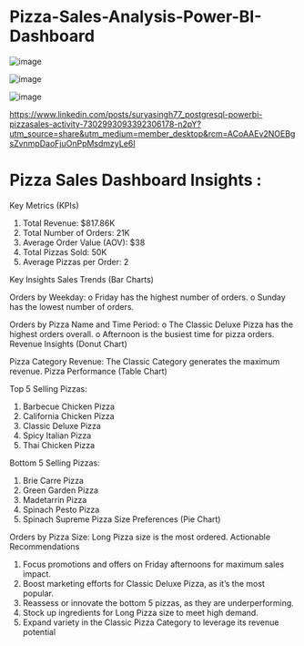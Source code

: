 # Pizza-Sales-Analysis-Power-BI-Dashboard
![image](https://github.com/user-attachments/assets/bb8767dc-1a50-438e-8437-602488231008)

![image](https://github.com/user-attachments/assets/da6485f5-087d-47c9-a156-11d02dcf91fa)

![image](https://github.com/user-attachments/assets/257a2eb4-3156-49eb-8ff0-8e82dd33fb1a)

https://www.linkedin.com/posts/suryasingh77_postgresql-powerbi-pizzasales-activity-7302993093392306178-n2pY?utm_source=share&utm_medium=member_desktop&rcm=ACoAAEv2NOEBgsZvnmpDaoFjuOnPpMsdmzyLe6I


# Pizza Sales Dashboard Insights :
Key Metrics (KPIs)
1. Total Revenue: $817.86K
2. Total Number of Orders: 21K
3. Average Order Value (AOV): $38
4. Total Pizzas Sold: 50K
5. Average Pizzas per Order: 2
   
Key Insights
Sales Trends (Bar Charts)

Orders by Weekday:
o Friday has the highest number of orders.
o Sunday has the lowest number of orders.

Orders by Pizza Name and Time Period:
o The Classic Deluxe Pizza has the highest orders overall.
o Afternoon is the busiest time for pizza orders.
Revenue Insights (Donut Chart)

Pizza Category Revenue:
The Classic Category generates the maximum revenue.
Pizza Performance (Table Chart)

Top 5 Selling Pizzas:
1. Barbecue Chicken Pizza
2. California Chicken Pizza
3. Classic Deluxe Pizza
4. Spicy Italian Pizza
5. Thai Chicken Pizza

Bottom 5 Selling Pizzas:
1. Brie Carre Pizza
2. Green Garden Pizza
3. Madetarrin Pizza
4. Spinach Pesto Pizza
5. Spinach Supreme Pizza
Size Preferences (Pie Chart)

Orders by Pizza Size:
Long Pizza size is the most ordered.
Actionable Recommendations
1. Focus promotions and offers on Friday afternoons for maximum sales impact.
2. Boost marketing efforts for Classic Deluxe Pizza, as it’s the most popular.
3. Reassess or innovate the bottom 5 pizzas, as they are underperforming.
4. Stock up ingredients for Long Pizza size to meet high demand.
5. Expand variety in the Classic Pizza Category to leverage its revenue potential

